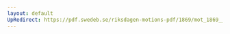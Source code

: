 ```yaml
---
layout: default
UpRedirect: https://pdf.swedeb.se/riksdagen-motions-pdf/1869/mot_1869__ak__00295.pdf
---
```

